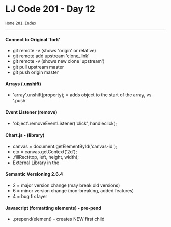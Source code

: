 # LJ Code 201 - Day 12
<a href="../README.md">`Home`</a>
<a href="201_README.md">`201 Index`</a>
<hr>

#### Connect to Original 'fork'
- git remote -v (shows 'origin' or relative)
- git remote add upstream 'clone_link'
- git remote -v (shows new clone 'upstream')
- git pull upstream master
- git push origin master

#### Arrays (.unshift)
- 'array'.unshift(property); = adds object to the start of the array, vs '.push'

#### Event Listener (remove)
- 'object'.removeEventListener('click', handleclick);

#### Chart.js - (library)
- canvas = document.getElementById('canvas-id');
- ctx = canvas.getContext('2d');
- .fillRect(top, left, height, width);
- External Library <script src='ur'></script> in the <head>

#### Semantic Versioning 2.6.4
- 2 = major version change (may break old versions)
- 6 = minor version change (non-breaking, added features)
- 4 = bug fix layer

#### Javascript (formatting elements) - pre-pend
- .prepend(element) - creates NEW first child
